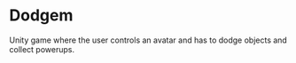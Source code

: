 # Dodgem
 
Unity game where the user controls an avatar and has to dodge objects and collect powerups.
